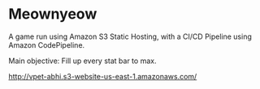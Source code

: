 # Meownyeow

A game run using Amazon S3 Static Hosting, with a CI/CD Pipeline using Amazon CodePipeline.


Main objective: Fill up every stat bar to max.

http://vpet-abhi.s3-website-us-east-1.amazonaws.com/

